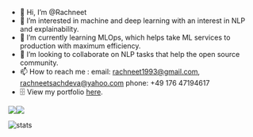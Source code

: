 - 👋 Hi, I’m @Rachneet
- 👀 I’m interested in machine and deep learning with an interest in NLP and explainability. 
- 🌱 I’m currently learning MLOps, which helps take ML services to production with maximum efficiency.
- 💞️ I’m looking to collaborate on NLP tasks that help the open source community.
- 📫 How to reach me : 
     email: rachneet1993@gmail.com, rachneetsachdeva@yahoo.com
     phone: +49 176 47194617
- :file_cabinet: View my portfolio [here](https://awesome-villani-a70999.netlify.app/).

<!---
Rachneet/Rachneet is a ✨ special ✨ repository because its `README.md` (this file) appears on your GitHub profile.
You can click the Preview link to take a look at your changes.
--->

<div style="display: flex; flex-direction: row;">
     
 <img class="img" src="https://github-readme-stats.vercel.app/api?username=rachneet&theme=radical" />  
 <img class="img" src="https://github-readme-streak-stats.herokuapp.com/?user=rachneet&theme=radical" />

</div>


![stats](https://github-readme-stats.vercel.app/api/top-langs/?username=rachneet&theme=radical&layout=compact&hide=jupyter%20notebook)


